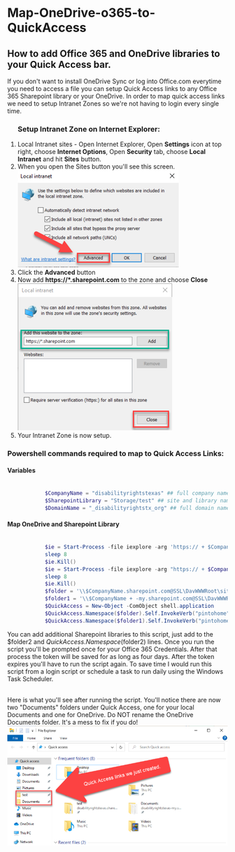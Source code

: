# Map-OneDrive-o365-to-QuickAccess
<h2>How to add Office 365 and OneDrive libraries to your Quick Access bar.</h2>
If you don't want to install OneDrive Sync or log into Office.com everytime you need to access a file you can setup Quick Access links to any Office 365 Sharepoint library or your OneDrive.
In order to map quick access links we need to setup Intranet Zones so we're not having to login every single time. 

<ol>
<h3>Setup Intranet Zone on Internet Explorer:</h3>
            <li>Local Intranet sites - Open Internet Explorer, Open <b>Settings</b> icon at top right, choose <b>Internet Options</b>, Open <b>Security</b> tab, choose <b>Local Intranet</b> and hit <b>Sites</b> button.</li>
            <li>When you open the Sites button you'll see this screen.</li>
            <img src="./Local-Intranet.png" alt="Local Intranet Settings">
            <li>Click the <b>Advanced</b> button</li>
            <li>Now add <b>https://*.sharepoint.com</b> to the zone and choose <b>Close</b></li>
            <img src="./Intranet-Zone.png" alt="Websites to add to Zone">
            <li>Your Intranet Zone is now setup.</li>
</ol>  

<h3>Powershell commands required to map to Quick Access Links:</h3>

<h4>Variables</h4>

```powershell

            $CompanyName = "disabilityrightstexas" ## full company name from Office 365 ex. "Microsoft"
            $SharepointLibrary = "Storage/test" ## site and library name ex. Storage/Test
            $DomainName = "_disabilityrightstx_org" ## full domain name including underscores ex. "_Microsoft_com"

```

<h4>Map OneDrive and Sharepoint Library</h4>

```powershell

            $ie = Start-Process -file iexplore -arg 'https:// + $CompanyName + .sharepoint.com/sites/ + $SharepointLibrary' -PassThru -WindowStyle Minimized
            sleep 8
            $ie.Kill()
            $ie = Start-Process -file iexplore -arg "https:// + $CompanyName + -my.sharepoint.com/personal/${env:username}$DomainName\Documents" -Passthru -WindowStyle Minimized
            sleep 8
            $ie.Kill()
            $folder = '\\$CompanyName.sharepoint.com@SSL\DavWWWRoot\sites\$SharepointLibrary'
            $folder1 = '\\$CompanyName + -my.sharepoint.com@SSL\DavWWWRoot\personal\' + $env:username + $DomainName + '\Documents'
            $QuickAccess = New-Object -ComObject shell.application
            $QuickAccess.Namespace($folder).Self.InvokeVerb("pintohome")
            $QuickAccess.Namespace($folder1).Self.InvokeVerb("pintohome")

```
You can add additional Sharepoint libraries to this script, just add to the $folder2 and $QuickAccess.Namespace($folder2) lines. Once you run the script you'll be prompted once for your Office 365 Credentials. After that process the token will be saved for as long as four days. After the token expires you'll have to run the script again. To save time I would run this script from a login script or schedule a task to run daily using the Windows Task Scheduler.

<br>
Here is what you'll see after running the script. You'll notice there are now two "Documents" folders under Quick Access, one for your local Documents and one for OneDrive. Do NOT rename the OneDrive Documents folder. It's a mess to fix if you do!
<img src="./QuickAccessLinks.png" alt="Final result after running script">
